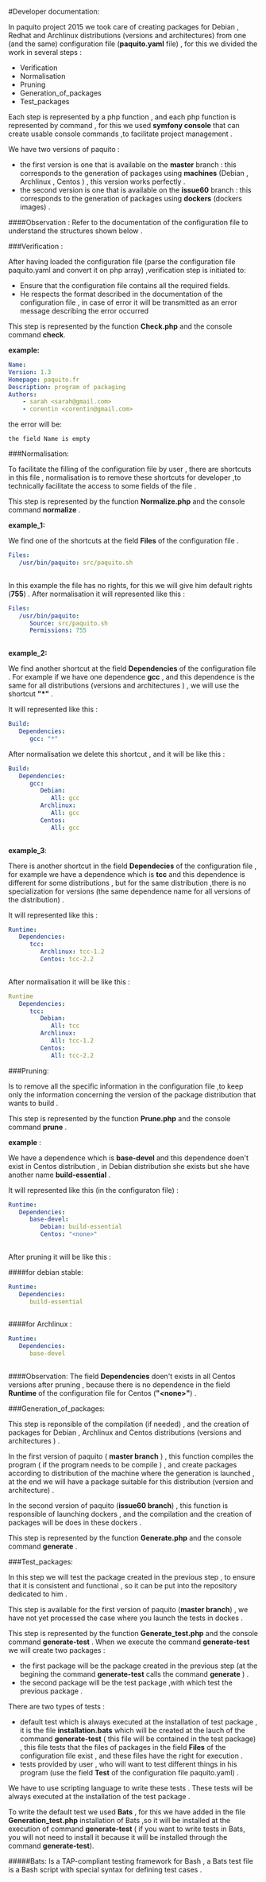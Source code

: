 #Developer documentation:

In paquito project 2015 we took care of creating packages for Debian , Redhat and Archlinux  distributions (versions and architectures) from one (and the same) configuration file (**paquito.yaml** file) , for this  we divided the work in several steps :


* Verification
* Normalisation
* Pruning 
* Generation_of_packages
* Test_packages

Each step is represented by a php function , and each php function is represented by command , for this we used **symfony console** that can create usable console commands ,to facilitate project management .

We have two versions of paquito :

* the first version is one that is available on the **master** branch : this corresponds to the generation of packages using **machines** (Debian , Archlinux , Centos ) , this version works perfectly .
* the second version is one that is available on the **issue60** branch : this corresponds to the generation of packages using **dockers** (dockers images) .

####Observation :
Refer to the documentation of the configuration file to understand the structures shown below .

###Verification : 

After having loaded the configuration file (parse the configuration file paquito.yaml and convert it on php array) ,verification step is initiated to:
* Ensure that the configuration file contains all the required fields.
* He respects the format described in the documentation of the configuration file , in case of error it will be transmitted as an error message describing the error occurred

This step is represented by the function **Check.php** and the console command **check**.

**example:**

```yaml
Name:
Version: 1.3
Homepage: paquito.fr
Description: program of packaging
Authors:
    - sarah <sarah@gmail.com>
    - corentin <corentin@gmail.com> 

```
the error will be:

``` the field Name is empty ```

###Normalisation:

To facilitate the filling of  the configuration file by user , there are shortcuts in this file , normalisation is to remove these shortcuts for developer ,to technically facilitate the access to some fields of the file .

This step is represented by the function **Normalize.php** and the console command **normalize** .

**example_1:**

We find one of the shortcuts at the field **Files** of the configuration file .

```yaml
Files:
   /usr/bin/paquito: src/paquito.sh
   
```
In this example the file has no rights, for this we will give him default rights (**755**) .
After normalisation it will represented like this :

```yaml
Files:
   /usr/bin/paquito:
      Source: src/paquito.sh
      Permissions: 755
      
```
**example_2:**

We find another shortcut at the field **Dependencies** of the configuration file .
For example if we have one dependence  **gcc** , and this dependence is the same for all distributions (versions and architectures ) , we will use the shortcut **"*"** .

It will represented like this :

```yaml
Build:
   Dependencies:
      gcc: "*"

```
After normalisation we delete this shortcut , and it will be like this :

```yaml
Build:
   Dependencies:
      gcc:
         Debian:
            All: gcc
         Archlinux:
            All: gcc
         Centos:
            All: gcc
            
```

**example_3**:

There is another shortcut in the field **Dependecies** of the configuration file  , for example we have a dependence which is **tcc** and this dependence is different for some distributions , but for the same distribution ,there is no specialization for versions (the same dependence name for all versions of the distribution) .

It will represented like this :

```yaml
Runtime:
   Dependencies:
      tcc:
         Archlinux: tcc-1.2
         Centos: tcc-2.2
         
```
After normalisation it will be like this :

```yaml
Runtime
   Dependencies:
      tcc:
         Debian:
            All: tcc
         Archlinux:
            All: tcc-1.2
         Centos:
            All: tcc-2.2

```

###Pruning:

Is to remove all the specific information in the configuration file ,to keep only the information concerning the version of the package distribution that wants to build .

This step is represented by the function **Prune.php** and the console command **prune** .

**example** :

We have a dependence which is **base-devel** and this dependence doen't exist in Centos distribution , in Debian distribution she exists but she have another name **build-essential** .

It will represented like this (in the configuraton file) :

```yaml
Runtime:
   Dependencies:
      base-devel:
         Debian: build-essential
         Centos: "<none>"
        
```
After pruning it will be like this :

####for debian stable:

```yaml
Runtime:
   Dependencies:
      build-essential
     
```
####for Archlinux :

```yaml
Runtime:
   Dependencies:
      base-devel
      
```
####Observation:
The field **Dependencies** doen't exists in all Centos versions after pruning , because there is no dependence in the field **Runtime** of the configuration file for Centos (**"\<none>"**) . 


###Generation_of_packages:

This step is reponsible of the compilation (if needed) , and the creation of packages for Debian , Archlinux and Centos distributions (versions and architectures ) .

In the first version of paquito ( **master branch** ) , this function  compiles the program ( if the program needs to be compile ) , and create packages according to distribution of the machine where the generation is launched , at the end we will have a package suitable for this distribution (version and architecture) .

In the second version of paquito (**issue60 branch**) , this function is responsible of launching dockers , and the compilation and the creation of packages will be does in these dockers . 

This step is represented by the function **Generate.php** and the console command **generate** .


###Test_packages:

In this step we will test the package created in the previous step , to ensure that it is consistent and functional , so it can be put into the repository dedicated to him .

This step is available for the first version of paquito (**master branch**) , we have not yet processed the case where you launch the tests in dockes .

This step is represented by the function **Generate_test.php** and the console command **generate-test** .
When we execute the command **generate-test** we will create two packages :

* the first package will be the package created in the previous step (at the begining the command **generate-test** calls the command **generate** ) . 
* the second package will be the test package ,with which test the previous package .

There are two types of tests :

* default test which is always executed at the installation of test package , it is the file **installation.bats** which will be created at the lauch of the command **generate-test** ( this file will be contained in the test package) , this file tests that the files of packages in the field **Files** of the configuration file exist , and these files have the right for execution .
* tests provided by user , who will want to test different things in his program (use the field **Test** of the configuration file paquito.yaml) .

We have to use scripting language to write these tests .
These tests will be always executed at the installation of the test package .

To write the default test we used  **Bats** , for this we have added in the file **Generation_test.php** installation of Bats ,so it will be installed at the execution of command **generate-test** ( if you want to write tests in Bats, you will not need to install it because it will be installed through the command **generate-test**).

#####Bats:
Is a TAP-compliant testing framework for Bash , a Bats test file is a Bash script with special syntax for defining
test cases .

